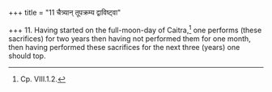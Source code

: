 +++
title = "11 चैत्र्यान् तूपक्रम्य द्वाविष्ट्वा"

+++
11. Having started on the full-moon-day of Caitra,[^1] one performs (these sacrifices) for two years then having not performed them for one month, then having performed these sacrifices for the next three (years) one should top.  


[^1]: Cp. VIII.1.2.  
